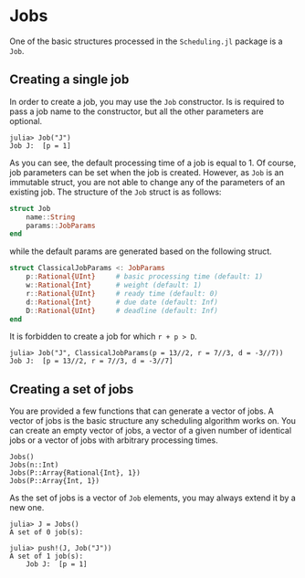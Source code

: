 # Jobs

One of the basic structures processed in the `Scheduling.jl` package is a `Job`.

## Creating a single job

In order to create a job, you may use the `Job` constructor. Is is required to pass a job name to the constructor, but all the other parameters are optional.

```julia-repl
julia> Job("J")
Job J:  [p = 1]
```

As you can see, the default processing time of a job is equal to 1. Of course, job parameters can be set when the job is created. However, as `Job` is an immutable struct, you are not able to change any of the parameters of an existing job. The structure of the `Job` struct is as follows:

```julia
struct Job
    name::String
    params::JobParams
end
```

while the default params are generated based on the following struct.

```julia
struct ClassicalJobParams <: JobParams
    p::Rational{UInt}     # basic processing time (default: 1)
    w::Rational{Int}      # weight (default: 1)
    r::Rational{UInt}     # ready time (default: 0)
    d::Rational{Int}      # due date (default: Inf)
    D::Rational{UInt}     # deadline (default: Inf)
end
```

It is forbidden to create a job for which `r + p > D`.

```julia-repl
julia> Job("J", ClassicalJobParams(p = 13//2, r = 7//3, d = -3//7))
Job J:  [p = 13//2, r = 7//3, d = -3//7]
```

## Creating a set of jobs

You are provided a few functions that can generate a vector of jobs. A vector of jobs is the basic structure any scheduling algorithm works on. You can create an empty vector of jobs, a vector of a given number of identical jobs or a vector of jobs with arbitrary processing times.

```@docs
Jobs()
Jobs(n::Int)
Jobs(P::Array{Rational{Int}, 1})
Jobs(P::Array{Int, 1})
```

As the set of jobs is a vector of `Job` elements, you may always extend it by a new one.

```julia-repl
julia> J = Jobs()
A set of 0 job(s):

julia> push!(J, Job("J"))
A set of 1 job(s):
    Job J:  [p = 1]

```
